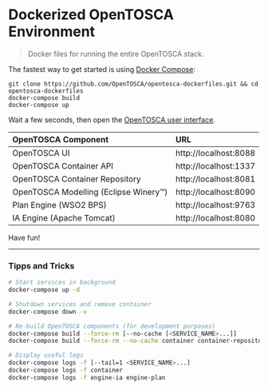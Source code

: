 # Dockerized OpenTOSCA Environment

> Docker files for running the entire OpenTOSCA stack.

The fastest way to get started is using [Docker Compose](https://docs.docker.com/compose/):

    git clone https://github.com/OpenTOSCA/opentosca-dockerfiles.git && cd opentosca-dockerfiles
    docker-compose build
    docker-compose up

Wait a few seconds, then open the [OpenTOSCA user interface](http://localhost:8088).

| OpenTOSCA Component | URL |
|:------------------- |:--- |
| OpenTOSCA UI | http://localhost:8088 |
| OpenTOSCA Container API | http://localhost:1337 |
| OpenTOSCA Container Repository | http://localhost:8081 |
| OpenTOSCA Modelling (Eclipse Winery™) | http://localhost:8090 |
| Plan Engine (WSO2 BPS) | http://localhost:9763 |
| IA Engine (Apache Tomcat) | http://localhost:8080 |

Have fun!

---

### Tipps and Tricks

```bash
# Start services in background
docker-compose up -d

# Shutdown services and remove container
docker-compose down -v

# Re-build OpenTOSCA components (for development purposes)
docker-compose build --force-rm [--no-cache [<SERVICE_NAME>...]]
docker-compose build --force-rm --no-cache container container-repository web

# Display useful logs
docker-compose logs -f [--tail=1 <SERVICE_NAME>...]
docker-compose logs -f container
docker-compose logs -f engine-ia engine-plan
```
